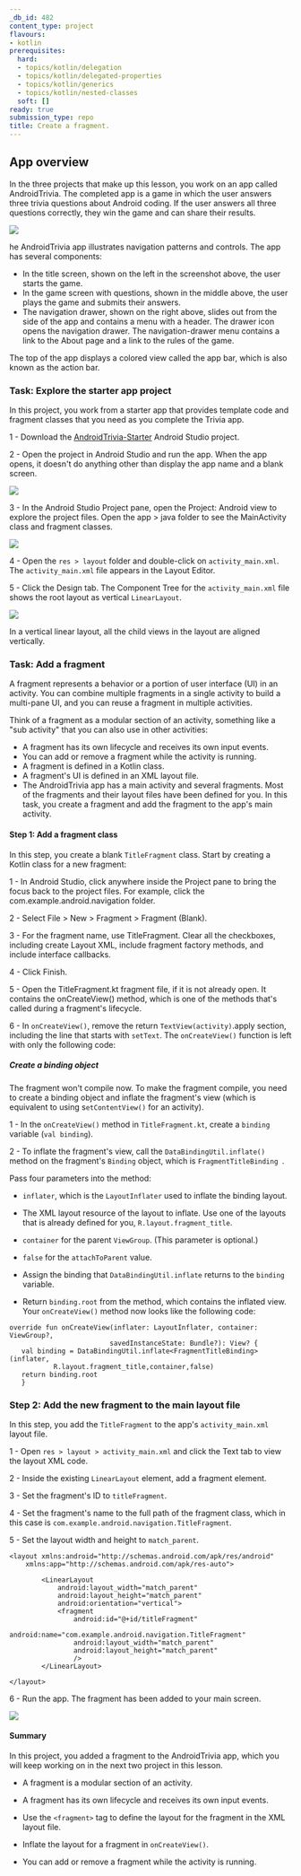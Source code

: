 ```yaml
---
_db_id: 482
content_type: project
flavours:
- kotlin
prerequisites:
  hard:
  - topics/kotlin/delegation
  - topics/kotlin/delegated-properties
  - topics/kotlin/generics
  - topics/kotlin/nested-classes
  soft: []
ready: true
submission_type: repo
title: Create a fragment.
---
```


## App overview
In the three projects that make up this lesson, you work on an app called AndroidTrivia. The completed app is a game in which the user answers three trivia questions about Android coding. If the user answers all three questions correctly, they win the game and can share their results.

![](6ae358b2f280b295.png)

he AndroidTrivia app illustrates navigation patterns and controls. The app has several components:

- In the title screen, shown on the left in the screenshot above, the user starts the game.
- In the game screen with questions, shown in the middle above, the user plays the game and submits their answers.
- The navigation drawer, shown on the right above, slides out from the side of the app and contains a menu with a header. The drawer icon  opens the navigation drawer. The navigation-drawer menu contains a link to the About page and a link to the rules of the game.

The top of the app displays a colored view called the app bar, which is also known as the action bar.

### Task: Explore the starter app project

In this project, you work from a starter app that provides template code and fragment classes that you need as you complete the Trivia app.

1 - Download the [AndroidTrivia-Starter](https://drive.google.com/drive/folders/1uPbefsr1NZ2deUPRLQLxMzz5k6OceTMU?usp=sharing) Android Studio project.

2 - Open the project in Android Studio and run the app. When the app opens, it doesn't do anything other than display the app name and a blank screen.

![](ba13edd83b87b060.png)

3 - In the Android Studio Project pane, open the Project: Android view to explore the project files. Open the app > java folder to see the MainActivity class and fragment classes.

![](cc34503baa186b84.png)

4 - Open the `res > layout` folder and double-click on `activity_main.xml`. The `activity_main.xml` file appears in the Layout Editor.

5 - Click the Design tab. The Component Tree for the `activity_main.xml` file shows the root layout as vertical `LinearLayout`.

![](19fdd9df909dfebe.png)

In a vertical linear layout, all the child views in the layout are aligned vertically.

### Task: Add a fragment

A fragment represents a behavior or a portion of user interface (UI) in an activity. You can combine multiple fragments in a single activity to build a multi-pane UI, and you can reuse a fragment in multiple activities.

Think of a fragment as a modular section of an activity, something like a "sub activity" that you can also use in other activities:

- A fragment has its own lifecycle and receives its own input events.
- You can add or remove a fragment while the activity is running.
- A fragment is defined in a Kotlin class.
- A fragment's UI is defined in an XML layout file.
- The AndroidTrivia app has a main activity and several fragments. Most of the fragments and their layout files have been defined for you. In this task, you create a fragment and add the fragment to the app's main activity.

#### Step 1: Add a fragment class

In this step, you create a blank `TitleFragment` class. Start by creating a Kotlin class for a new fragment:

1 - In Android Studio, click anywhere inside the Project pane to bring the focus back to the project files. For example, click the com.example.android.navigation folder.

2 - Select File > New > Fragment > Fragment (Blank).

3 - For the fragment name, use TitleFragment. Clear all the checkboxes, including create Layout XML, include fragment factory methods, and include interface callbacks.

4 - Click Finish.

5 - Open the TitleFragment.kt fragment file, if it is not already open. It contains the onCreateView() method, which is one of the methods that's called during a fragment's lifecycle.

6 - In `onCreateView()`, remove the return `TextView(activity)`.apply section, including the line that starts with `setText`. The `onCreateView()` function is left with only the following code:

##### Create a binding object

The fragment won't compile now. To make the fragment compile, you need to create a binding object and inflate the fragment's view (which is equivalent to using s`etContentView()` for an activity).

1 - In the `onCreateView()` method in `TitleFragment.kt`, create a `binding` variable (`val binding`).

2 - To inflate the fragment's view, call the `DataBindingUtil.inflate()` method on the fragment's `Binding` object, which is `FragmentTitleBinding `.

Pass four parameters into the method:

- `inflater`, which is the `LayoutInflater` used to inflate the binding layout.

- The XML layout resource of the layout to inflate. Use one of the layouts that is already defined for you, `R.layout.fragment_title`.

- `container` for the parent `ViewGroup`. (This parameter is optional.)

- `false` for the `attachToParent` value.

- Assign the binding that `DataBindingUtil.inflate` returns to the `binding` variable.

- Return `binding.root` from the method, which contains the inflated view. Your `onCreateView()` method now looks like the following code:

```
override fun onCreateView(inflater: LayoutInflater, container: ViewGroup?,
                         savedInstanceState: Bundle?): View? {
   val binding = DataBindingUtil.inflate<FragmentTitleBinding>(inflater,
           R.layout.fragment_title,container,false)
   return binding.root
   }
```
### Step 2: Add the new fragment to the main layout file

In this step, you add the `TitleFragment` to the app's `activity_main.xml` layout file.

1 - Open `res > layout > activity_main.xml` and click the Text tab to view the layout XML code.

2 - Inside the existing `LinearLayout` element, add a fragment element.

3 - Set the fragment's ID to `titleFragment`.

4 - Set the fragment's name to the full path of the fragment class, which in this case is `com.example.android.navigation.TitleFragment`.

5 - Set the layout width and height to `match_parent`.

```
<layout xmlns:android="http://schemas.android.com/apk/res/android"
    xmlns:app="http://schemas.android.com/apk/res-auto">

        <LinearLayout
            android:layout_width="match_parent"
            android:layout_height="match_parent"
            android:orientation="vertical">
            <fragment
                android:id="@+id/titleFragment"
                android:name="com.example.android.navigation.TitleFragment"
                android:layout_width="match_parent"
                android:layout_height="match_parent"
                />
        </LinearLayout>

</layout>
```
6 - Run the app. The fragment has been added to your main screen.

![](c50adaea142a7589.png)

#### Summary
In this project, you added a fragment to the AndroidTrivia app, which you will keep working on in the next two project in this lesson.

- A fragment is a modular section of an activity.

- A fragment has its own lifecycle and receives its own input events.

- Use the `<fragment>` tag to define the layout for the fragment in the XML layout file.

- Inflate the layout for a fragment in `onCreateView()`.

- You can add or remove a fragment while the activity is running.